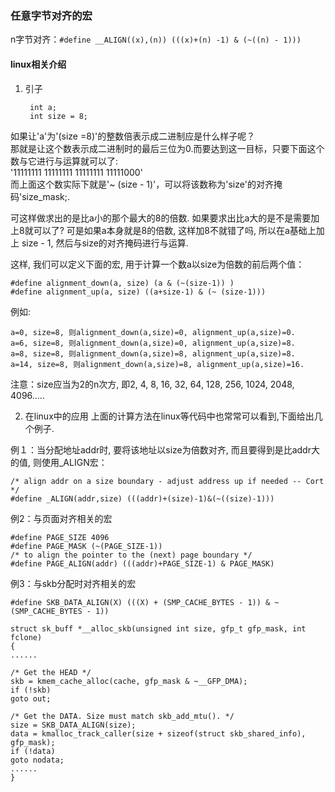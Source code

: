 ### 任意字节对齐的宏
n字节对齐：`#define __ALIGN((x),(n)) (((x)+(n) -1) & (~((n) - 1)))`
#### linux相关介绍

1. 引子

    
        int a;   
        int size = 8;

如果让'a'为'(size =8)'的整数倍表示成二进制应是什么样子呢？  
那就是让这个数表示成二进制时的最后三位为0.而要达到这一目标，只要下面这个数与它进行与运算就可以了:  
'11111111 11111111 11111111 11111000'  
而上面这个数实际下就是'~ (size - 1)'，可以将该数称为'size'的对齐掩码'size_mask;. 

可这样做求出的是比a小的那个最大的8的倍数. 如果要求出比a大的是不是需要加上8就可以了?
可是如果a本身就是8的倍数, 这样加8不就错了吗, 所以在a基础上加上 size - 1, 然后与size的对齐掩码进行与运算.

这样, 我们可以定义下面的宏, 用于计算一个数a以size为倍数的前后两个值：


    #define alignment_down(a, size) (a & (~(size-1)) )
    #define alignment_up(a, size) ((a+size-1) & (~ (size-1)))

例如:

    a=0, size=8, 则alignment_down(a,size)=0, alignment_up(a,size)=0.
    a=6, size=8, 则alignment_down(a,size)=0, alignment_up(a,size)=8.
    a=8, size=8, 则alignment_down(a,size)=8, alignment_up(a,size)=8.
    a=14, size=8, 则alignment_down(a,size)=8, alignment_up(a,size)=16.

注意：size应当为2的n次方, 即2, 4, 8, 16, 32, 64, 128, 256, 1024, 2048, 4096.....

2. 在linux中的应用
上面的计算方法在linux等代码中也常常可以看到,下面给出几个例子.

例１：当分配地址addr时, 要将该地址以size为倍数对齐, 而且要得到是比addr大的值, 则使用_ALIGN宏：

    /* align addr on a size boundary - adjust address up if needed -- Cort */
    #define _ALIGN(addr,size) (((addr)+(size)-1)&(~((size)-1)))

例2：与页面对齐相关的宏

    #define PAGE_SIZE 4096
    #define PAGE_MASK (~(PAGE_SIZE-1))
    /* to align the pointer to the (next) page boundary */
    #define PAGE_ALIGN(addr) (((addr)+PAGE_SIZE-1) & PAGE_MASK)

例3：与skb分配时对齐相关的宏
  
    #define SKB_DATA_ALIGN(X) (((X) + (SMP_CACHE_BYTES - 1)) & ~(SMP_CACHE_BYTES - 1))

    struct sk_buff *__alloc_skb(unsigned int size, gfp_t gfp_mask, int fclone)
    {
    ......

    /* Get the HEAD */
    skb = kmem_cache_alloc(cache, gfp_mask & ~__GFP_DMA);
    if (!skb)
    goto out;

    /* Get the DATA. Size must match skb_add_mtu(). */
    size = SKB_DATA_ALIGN(size);
    data = kmalloc_track_caller(size + sizeof(struct skb_shared_info), gfp_mask);
    if (!data)
    goto nodata;
    ......
    }
